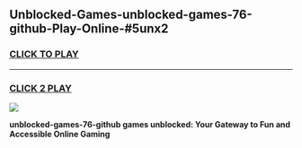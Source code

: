
## Unblocked-Games-unblocked-games-76-github-Play-Online-#5unx2
<h3>
<a href="https://premium.freeplayer.one?title=unblocked-games-76-github&ref=27F">CLICK TO PLAY</a></h3>
<hr>

<h3>
<a href="https://premium.freeplayer.one?title=unblocked-games-76-github&ref=27F">CLICK 2 PLAY</a>
  
</h3>

<a href="https://premium.freeplayer.one?title=unblocked-games-76-github&ref=27F"><img src="https://clearcache.store/games.png"></a>


**unblocked-games-76-github games unblocked: Your Gateway to Fun and Accessible Online Gaming**
